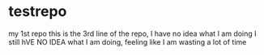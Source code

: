 # testrepo
my 1st repo
this is the 3rd line of the repo, I have no idea what I am doing 
I still hVE NO IDEA what I am doing, feeling like I am wasting a lot of time
